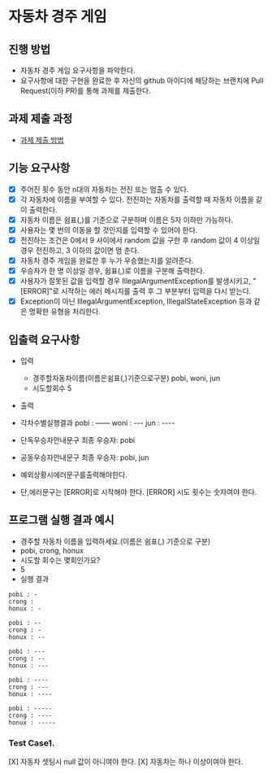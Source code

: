 # 자동차 경주 게임
## 진행 방법
* 자동차 경주 게임 요구사항을 파악한다.
* 요구사항에 대한 구현을 완료한 후 자신의 github 아이디에 해당하는 브랜치에 Pull Request(이하 PR)를 통해 과제를 제출한다.

## 과제 제출 과정
* [과제 제출 방법](https://github.com/next-step/nextstep-docs/tree/master/precourse)

## 기능 요구사항
- [X] 주어진 횟수 동안 n대의 자동차는 전진 또는 멈출 수 있다.
- [X] 각 자동차에 이름을 부여할 수 있다. 전진하는 자동차를 출력할 때 자동차 이름을 같이 출력한다.
- [X] 자동차 이름은 쉼표(,)를 기준으로 구분하며 이름은 5자 이하만 가능하다.
- [X] 사용자는 몇 번의 이동을 할 것인지를 입력할 수 있어야 한다.
- [X] 전진하는 조건은 0에서 9 사이에서 random 값을 구한 후 random 값이 4 이상일 경우 전진하고, 3 이하의 값이면 멈
춘다.
- [X] 자동차 경주 게임을 완료한 후 누가 우승했는지를 알려준다.
- [X] 우승자가 한 명 이상일 경우, 쉼표(,)로 이름을 구분해 출력한다.
- [X] 사용자가 잘못된 값을 입력할 경우 IllegalArgumentException를 발생시키고, "[ERROR]"로 시작하는 에러 메시지를
출력 후 그 부분부터 입력을 다시 받는다.
- [X] Exception이 아닌 IllegalArgumentException, IllegalStateException 등과 같은 명확한 유형을 처리한다.

## 입출력 요구사항

- 입력
  - 경주할자동차이름(이름은쉼표(,)기준으로구분) pobi, woni, jun
  - 시도할회수 5

- 출력
- 각차수별실행결과
pobi : —— woni : --- jun : ----
- 단독우승자안내문구 최종 우승자: pobi
- 공동우승자안내문구 최종 우승자: pobi, jun
- 예외상황시에러문구를출력해야한다.
- 단,에러문구는 [ERROR]로 시작해야 한다.
[ERROR] 시도 횟수는 숫자여야 한다.

## 프로그램 실행 결과 예시

- 경주할 자동차 이름을 입력하세요.(이름은 쉼표(,) 기준으로 구분)
- pobi, crong, honux
- 시도할 회수는 몇회인가요?
- 5
- 실행 결과 
```
pobi : - 
crong : 
honux : -

pobi : -- 
crong : - 
honux : --

pobi : --- 
crong : -- 
honux : ---

pobi : ---- 
crong : --- 
honux : ----

pobi : ----- 
crong : ---- 
honux : -----
```

### Test Case1.
[X] 자동차 셋팅시 null 값이 아니여야 한다.
[X] 자동차는 하나 이상이여야 한다.


